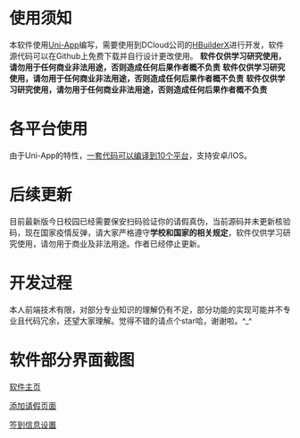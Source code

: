 #  使用须知

本软件使用<a href="https://uniapp.dcloud.io/" target="_blank">Uni-App</a>编写，需要使用到DCloud公司的<a href="https://www.dcloud.io/hbuilderx.html" target="_blank">HBuilderX</a>进行开发，软件源代码可以在Github上免费下载并自行设计更改使用。
**软件仅供学习研究使用，请勿用于任何商业非法用途，否则造成任何后果作者概不负责**
**软件仅供学习研究使用，请勿用于任何商业非法用途，否则造成任何后果作者概不负责**
**软件仅供学习研究使用，请勿用于任何商业非法用途，否则造成任何后果作者概不负责**



#  各平台使用

由于Uni-App的特性，<a href="https://uniapp.dcloud.io/README?id=%e5%bf%ab%e9%80%9f%e4%bd%93%e9%aa%8c" target="_blank">一套代码可以编译到10个平台</a>，支持安卓/IOS。



#  后续更新

目前最新版今日校园已经需要保安扫码验证你的请假真伪，当前源码并未更新核验码，现在国家疫情反弹，请大家严格遵守**学校和国家的相关规定**，软件仅供学习研究使用，请勿用于商业及非法用途。作者已经停止更新。



#  开发过程

本人前端技术有限，对部分专业知识的理解仍有不足，部分功能的实现可能并不专业且代码冗余，还望大家理解。觉得不错的请点个star哈，谢谢啦。^_^



#  软件部分界面截图

<a href="https://lpddr5.cn/wp-content/uploads/2020/11/jinrixiaoyuan_1.jpg" target="_blank">软件主页</a>

<a href="https://lpddr5.cn/wp-content/uploads/2020/11/jinrixiaoyuan_2.jpg-scaled.jpg" target="_blank">添加请假页面</a>

<a href="https://lpddr5.cn/wp-content/uploads/2020/11/jinrixiaoyuan_3.jpg.jpg" target="_blank">签到信息设置</a>
